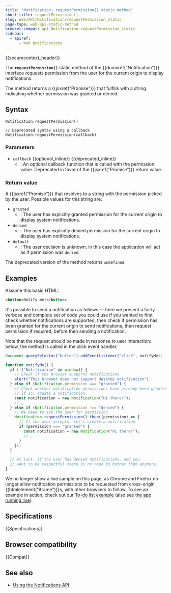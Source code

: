 ```yaml
---
title: "Notification: requestPermission() static method"
short-title: requestPermission()
slug: Web/API/Notification/requestPermission_static
page-type: web-api-static-method
browser-compat: api.Notification.requestPermission_static
sidebar:
  - apiref:
      - Web Notifications
---
```


{{securecontext_header}}

The **`requestPermission()`** static method of the {{domxref("Notification")}} interface requests permission from the user for the current origin to display notifications.

The method returns a {{jsxref("Promise")}} that fulfills with a string indicating whether permission was granted or denied.

## Syntax

```js-nolint
Notification.requestPermission()

// Deprecated syntax using a callback
Notification.requestPermission(callback)
```

### Parameters

- `callback` {{optional_inline}} {{deprecated_inline}}
  - : An optional callback function that is called with the permission value.
    Deprecated in favor of the {{jsxref("Promise")}} return value.

### Return value

A {{jsxref("Promise")}} that resolves to a string with the permission picked by the user.
Possible values for this string are:

- `granted`
  - : The user has explicitly granted permission for the current origin to display system notifications.
- `denied`
  - : The user has explicitly denied permission for the current origin to display system notifications.
- `default`
  - : The user decision is unknown; in this case the application will act as if permission was `denied`.

The deprecated version of the method returns `undefined`.

## Examples

Assume this basic HTML:

```html
<button>Notify me!</button>
```

It's possible to send a notification as follows — here we present a fairly verbose and complete set of code you could use if you wanted to first check whether notifications are supported, then check if permission has been granted for the current origin to send notifications, then request permission if required, before then sending a notification.

Note that the request should be made in response to user interaction: below, the method is called in the click event handler.

```js
document.querySelector("button").addEventListener("click", notifyMe);

function notifyMe() {
  if (!("Notification" in window)) {
    // Check if the browser supports notifications
    alert("This browser does not support desktop notification");
  } else if (Notification.permission === "granted") {
    // Check whether notification permissions have already been granted;
    // if so, create a notification
    const notification = new Notification("Hi there!");
    // …
  } else if (Notification.permission !== "denied") {
    // We need to ask the user for permission
    Notification.requestPermission().then((permission) => {
      // If the user accepts, let's create a notification
      if (permission === "granted") {
        const notification = new Notification("Hi there!");
        // …
      }
    });
  }

  // At last, if the user has denied notifications, and you
  // want to be respectful there is no need to bother them anymore.
}
```

We no longer show a live sample on this page, as Chrome and Firefox no longer allow notification permissions to be requested from cross-origin {{htmlelement("iframe")}}s, with other browsers to follow. To see an example in action, check out our [To-do list example](https://github.com/mdn/dom-examples/tree/main/to-do-notifications) (also see [the app running live](https://mdn.github.io/dom-examples/to-do-notifications/)).

## Specifications

{{Specifications}}

## Browser compatibility

{{Compat}}

## See also

- [Using the Notifications API](/en-US/docs/Web/API/Notifications_API/Using_the_Notifications_API)
